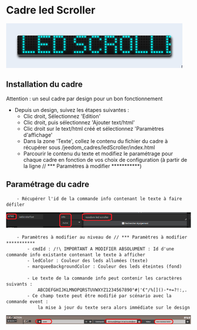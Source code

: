 # Cadre led Scroller

![](doc/images/ledScroller.png)

## Installation du cadre

Attention : un seul cadre par design pour un bon fonctionnement

- Depuis un design, suivez les étapes suivantes :
	- Clic droit, Sélectionnez 'Edition'
	- Clic droit, puis sélectionnez 'Ajouter text/html'
	- Clic droit sur le text/html créé et sélectionnez 'Paramètres d'affichage'
	- Dans la zone 'Texte', collez le contenu du fichier du cadre à récupérer sous /jeedom_cadres/ledScroller/index.html
	- Parcourir le contenu du texte et modifiez le paramétrage pour chaque cadre en fonction de vos choix de configuration (à partir de la ligne // *** Paramètres à modifier ***********)
	
	
## Paramétrage du cadre

		- Récupérer l'id de la commande info contenant le texte à faire défiler

![](doc/images/cmdInfo.png)

		- Paramètres à modifier au niveau de // *** Paramètres à modifier ***********
			- cmdId : /!\ IMPORTANT A MODIFIER ABSOLUMENT : Id d'une commande info existante contenant le texte à afficher
			- ledColor : Couleur des leds allumées (texte)
			- marqueeBackgroundColor : Couleur des leds éteintes (fond)
	
			- Le texte de la commande info peut contenir les caractères suivants :
				ABCDEFGHIJKLMNOPQRSTUVWXYZ1234567890°#|'€"/%[]()-*+=?!:,.
			- Ce champ texte peut être modifié par scénario avec la commande event : 
				la mise à jour du texte sera alors immédiate sur le design

![](doc/images/scenarioEvent.jpg)
